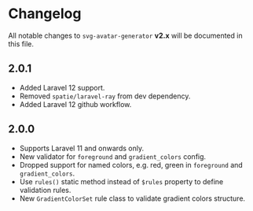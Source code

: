 # Changelog

All notable changes to `svg-avatar-generator` **v2.x** will be documented in this file.

## 2.0.1

- Added Laravel 12 support.
- Removed `spatie/laravel-ray` from dev dependency.
- Added Laravel 12 github workflow.

## 2.0.0

- Supports Laravel 11 and onwards only.
- New validator for `foreground` and `gradient_colors` config.
- Dropped support for named colors, e.g. red, green in `foreground` and `gradient_colors`.
- Use `rules()` static method instead of `$rules` property to define validation rules.
- New `GradientColorSet` rule class to validate gradient colors structure.
